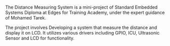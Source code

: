 The Distance Measuring System is a mini-project of Standard Embedded Systems Diploma at Edges for Training Academy, under the expert guidance of Mohamed Tarek.

The project involves Developing a system that measure the distance and display it on LCD. It utilizes various drivers including GPIO, ICU, Ultrasonic Sensor and LCD for functionality.
